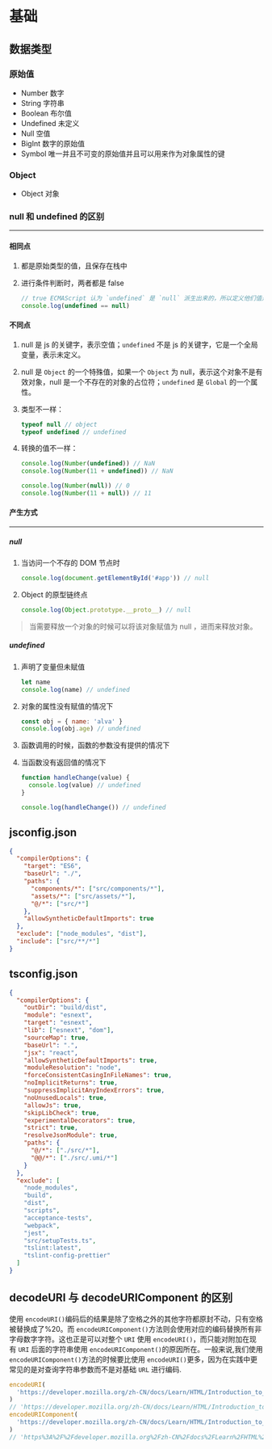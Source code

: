 # 基础

## 数据类型

### 原始值

- Number 数字
- String 字符串
- Boolean 布尔值
- Undefined 未定义
- Null 空值
- BigInt 数字的原始值
- Symbol 唯一并且不可变的原始值并且可以用来作为对象属性的键

### Object

- Object 对象

### null 和 undefined 的区别

---

#### 相同点

1. 都是原始类型的值，且保存在栈中
2. 进行条件判断时，两者都是 false

   ```js
   // true ECMAScript 认为 `undefined` 是 `null` 派生出来的，所以定义他们值是相同的
   console.log(undefined == null)
   ```

#### 不同点

1. null 是 js 的关键字，表示空值；`undefined` 不是 js 的关键字，它是一个全局变量，表示未定义。
2. null 是 `Object` 的一个特殊值，如果一个 `Object` 为 null，表示这个对象不是有效对象，null 是一个不存在的对象的占位符；`undefined` 是 `Global` 的一个属性。
3. 类型不一样：

   ```js
   typeof null // object
   typeof undefined // undefined
   ```

4. 转换的值不一样：

   ```js
   console.log(Number(undefined)) // NaN
   console.log(Number(11 + undefined)) // NaN

   console.log(Number(null)) // 0
   console.log(Number(11 + null)) // 11
   ```

#### 产生方式

---

##### null

1. 当访问一个不存的 DOM 节点时

   ```js
   console.log(document.getElementById('#app')) // null
   ```

2. Object 的原型链终点

   ```js
   console.log(Object.prototype.__proto__) // null
   ```

> 当需要释放一个对象的时候可以将该对象赋值为 null ，进而来释放对象。

##### undefined

1. 声明了变量但未赋值

   ```js
   let name
   console.log(name) // undefined
   ```

2. 对象的属性没有赋值的情况下

   ```js
   const obj = { name: 'alva' }
   console.log(obj.age) // undefined
   ```

3. 函数调用的时候，函数的参数没有提供的情况下

4. 当函数没有返回值的情况下

   ```js
   function handleChange(value) {
     console.log(value) // undefined
   }

   console.log(handleChange()) // undefined
   ```

## jsconfig.json

```json
{
  "compilerOptions": {
    "target": "ES6",
    "baseUrl": "./",
    "paths": {
      "components/*": ["src/components/*"],
      "assets/*": ["src/assets/*"],
      "@/*": ["src/*"]
    },
    "allowSyntheticDefaultImports": true
  },
  "exclude": ["node_modules", "dist"],
  "include": ["src/**/*"]
}
```

## tsconfig.json

```json
{
  "compilerOptions": {
    "outDir": "build/dist",
    "module": "esnext",
    "target": "esnext",
    "lib": ["esnext", "dom"],
    "sourceMap": true,
    "baseUrl": ".",
    "jsx": "react",
    "allowSyntheticDefaultImports": true,
    "moduleResolution": "node",
    "forceConsistentCasingInFileNames": true,
    "noImplicitReturns": true,
    "suppressImplicitAnyIndexErrors": true,
    "noUnusedLocals": true,
    "allowJs": true,
    "skipLibCheck": true,
    "experimentalDecorators": true,
    "strict": true,
    "resolveJsonModule": true,
    "paths": {
      "@/*": ["./src/*"],
      "@@/*": ["./src/.umi/*"]
    }
  },
  "exclude": [
    "node_modules",
    "build",
    "dist",
    "scripts",
    "acceptance-tests",
    "webpack",
    "jest",
    "src/setupTests.ts",
    "tslint:latest",
    "tslint-config-prettier"
  ]
}
```

## decodeURI 与 decodeURIComponent 的区别

使用 `encodeURI()`编码后的结果是除了空格之外的其他字符都原封不动，只有空格被替换成了%20。而 `encodeURIComponent()`方法则会使用对应的编码替换所有非字母数字字符。这也正是可以对整个 `URI` 使用 `encodeURI()`，而只能对附加在现有 `URI` 后面的字符串使用 `encodeURIComponent()`的原因所在。一般来说,我们使用 `encodeURIComponent()`方法的时候要比使用 `encodeURI()`更多，因为在实践中更常见的是对查询字符串参数而不是对基础 `URL` 进行编码.

```js
encodeURI(
  'https://developer.mozilla.org/zh-CN/docs/Learn/HTML/Introduction_to_HTML/The_head_metadata_in_HTML'
)
// 'https://developer.mozilla.org/zh-CN/docs/Learn/HTML/Introduction_to_HTML/The_head_metadata_in_HTML'
encodeURIComponent(
  'https://developer.mozilla.org/zh-CN/docs/Learn/HTML/Introduction_to_HTML/The_head_metadata_in_HTML'
)
// 'https%3A%2F%2Fdeveloper.mozilla.org%2Fzh-CN%2Fdocs%2FLearn%2FHTML%2FIntroduction_to_HTML%2FThe_head_metadata_in_HTML'
```
